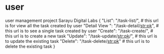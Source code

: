 # user
user management project Sarayu Digital Labs
{
    "List": "/task-list/", # this url is for view all the task created by user
    "Detail View ": "/task-detail/<str:pk>", # this url is to see a single task created by user
    "Create": "/task-create/", # this url is to create a new task
    "Update": "/task-update/<str:pk>/", # this url is to update the existing task
    "Delete": "/task-delete/<str:pk>" # this url is to delete the existing task
}
